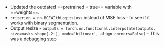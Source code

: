 - Updated the outdated  ==pretrained = true== variable with ==weights==. 
- ```criterion = nn.BCEWIthLogitsLoss``` instead of MSE loss - to see if it works with binary segmentation. 
- Output resize - ```outputs = torch.nn.functional.interpolate(outputs, size=masks.shape[-2:], mode='bilinear', align_corners=False)``` - This was a debugging step 